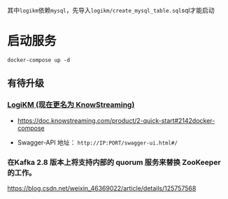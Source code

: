 其中`logikm`依赖`mysql`，先导入`logikm/create_mysql_table.sql`sql才能启动
# 启动服务
```
docker-compose up -d
```

## 有待升级
### [LogiKM (现在更名为 KnowStreaming)](https://github.com/didi/LogiKM)

- https://doc.knowstreaming.com/product/2-quick-start#2142docker-compose

- Swagger-API 地址： `http://IP:PORT/swagger-ui.html#/`


### 在Kafka 2.8 版本上将支持内部的 quorum 服务来替换 ZooKeeper 的工作。
https://blog.csdn.net/weixin_46369022/article/details/125757568

